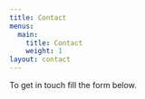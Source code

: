 ```yaml
---
title: Contact
menus:
  main:
    title: Contact
    weight: 1
layout: contact
---
```


To get in touch fill the form below.
